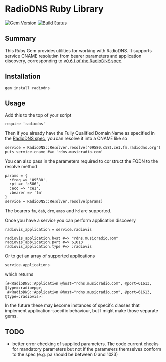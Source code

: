 # RadioDNS Ruby Library

[![Gem Version](https://badge.fury.io/rb/radiodns.png)](http://rubygems.org/gems/radiodns) [![Build Status](https://travis-ci.org/bbcrd/radiodns-ruby.png?branch=master)](https://travis-ci.org/bbcrd/radiodns-ruby)

## Summary

This Ruby Gem provides utilities for working with RadioDNS. It supports service CNAME resolution from bearer parameters and application discovery, corresponding to [v0.6.1 of the RadioDNS spec](http://radiodns.org/wp-content/uploads/2009/03/rdns011.pdf).

## Installation

    gem install radiodns

## Usage

Add this to the top of your script

    require 'radiodns'

Then if you already have the Fully Qualified Domain Name as specified
in the [RadioDNS spec](http://radiodns.org/wp-content/uploads/2009/03/rdns011.pdf), you
can resolve it into a CNAME like so

    service = RadioDNS::Resolver.resolve('09580.c586.ce1.fm.radiodns.org')
    puts service.cname #=> 'rdns.musicradio.com'

You can also pass in the parameters required to construct the FQDN to
the resolve method

    params = {
      :freq => '09580',
      :pi => 'c586',
      :ecc => 'ce1',
      :bearer => 'fm'
    }
    service = RadioDNS::Resolver.resolve(params)

The bearers `fm`, `dab`, `drm`, `amss` and `hd` are supported.

Once you have a service you can perform application discovery

    radiovis_application = service.radiovis

    radiovis_application.host #=> "rdns.musicradio.com"
    radiovis_application.port #=> 61613
    radiovis_application.type #=> :radiovis

Or to get an array of supported applications

    service.applications

which returns

    [#<RadioDNS::Application @host="rdns.musicradio.com", @port=61613, @type=:radioepg>,
     #<RadioDNS::Application @host="rdns.musicradio.com", @port=61613, @type=:radiovis>]

In the future these may become instances of specific classes that
implement application-specific behaviour, but I might make those
separate gems.

## TODO

 - better error checking of supplied parameters. The code current
   checks for mandatory parameters but not if the parameters
   themselves conform to the spec (e.g. pa should be between 0 and
   1023)
